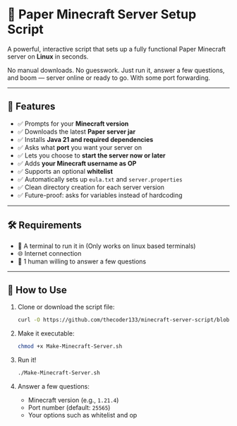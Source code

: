 # 🚀 Paper Minecraft Server Setup Script

A powerful, interactive script that sets up a fully functional Paper Minecraft server on **Linux** in seconds.

No manual downloads. No guesswork. Just run it, answer a few questions, and boom — server online or ready to go. With some port forwarding.

---

## 🧰 Features

- ✅ Prompts for your **Minecraft version**
- ✅ Downloads the latest **Paper server jar**
- ✅ Installs **Java 21 and required dependencies**
- ✅ Asks what **port** you want your server on
- ✅ Lets you choose to **start the server now or later**
- ✅ Adds **your Minecraft username as OP**
- ✅ Supports an optional **whitelist**
- ✅ Automatically sets up `eula.txt` and `server.properties`
- ✅ Clean directory creation for each server version
- ✅ Future-proof: asks for variables instead of hardcoding

---

## 🛠️ Requirements

- 🐧 A terminal to run it in (Only works on linux based terminals)
- 🌐 Internet connection
- 🧠 1 human willing to answer a few questions

---

## 🏃 How to Use

1. Clone or download the script file:
    ```bash
    curl -O https://github.com/thecoder133/minecraft-server-script/blob/main/Make-Minecraft-Server.sh
    ```

2. Make it executable:
    ```bash
    chmod +x Make-Minecraft-Server.sh
    ```

3. Run it!
    ```bash
    ./Make-Minecraft-Server.sh
    ```

4. Answer a few questions:
    - Minecraft version (e.g., `1.21.4`)
    - Port number (default: `25565`)
    - Your options such as whitelist and op
